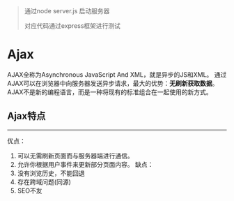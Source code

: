 > 通过node server.js 启动服务器
> 
> 对应代码通过express框架进行测试

# Ajax

AJAX全称为Asynchronous JavaScript And XML，就是异步的JS和XML。 
通过AJAX可以在浏览器中向服务器发送异步请求，最大的优势：**无刷新获取数据**。 
AJAX不是新的编程语言，而是一种将现有的标准组合在一起使用的新方式。

## Ajax特点

--- 

优点：
1. 可以无需刷新页面而与服务器端进行通信。
2. 允许你根据用户事件来更新部分页面内容。
缺点：
1. 没有浏览历史，不能回退
2. 存在跨域问题(同源)
3. SEO不友
